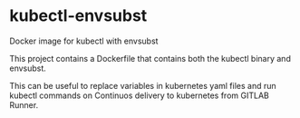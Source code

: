 # kubectl-envsubst
Docker image for kubectl with envsubst

This project contains a Dockerfile that contains both the kubectl binary and envsubst.

This can be useful to replace variables in kubernetes yaml files and run kubectl commands on Continuos delivery to kubernetes from GITLAB Runner.

